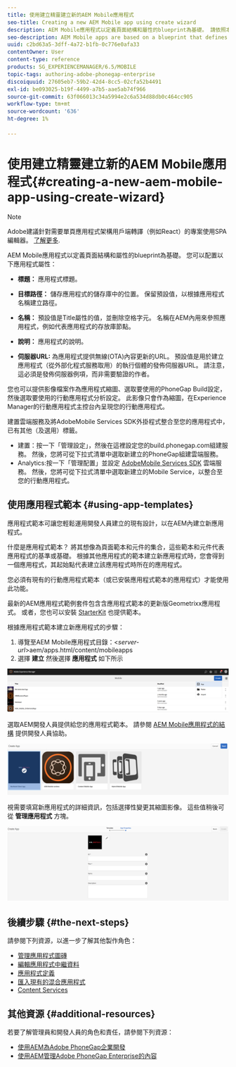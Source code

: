 ```yaml
---
title: 使用建立精靈建立新的AEM Mobile應用程式
seo-title: Creating a new AEM Mobile app using create wizard
description: AEM Mobile應用程式以定義頁面結構和屬性的blueprint為基礎。 請依照本頁面了解如何根據應用程式範本建立新應用程式。
seo-description: AEM Mobile apps are based on a blueprint that defines a page structure and properties. Follow this page to learn about how to create a new app based on an app template.
uuid: c2bd63a5-3dff-4a72-b1fb-0c776e0afa33
contentOwner: User
content-type: reference
products: SG_EXPERIENCEMANAGER/6.5/MOBILE
topic-tags: authoring-adobe-phonegap-enterprise
discoiquuid: 27605eb7-59b2-42d4-8cc5-02cfa52b4491
exl-id: be093025-b19f-4499-a7b5-aae5ab74f966
source-git-commit: 63f066013c34a5994e2c6a534d88db0c464cc905
workflow-type: tm+mt
source-wordcount: '636'
ht-degree: 1%

---
```


# 使用建立精靈建立新的AEM Mobile應用程式{#creating-a-new-aem-mobile-app-using-create-wizard}

>[!NOTE]
>
>Adobe建議針對需要單頁應用程式架構用戶端轉譯（例如React）的專案使用SPA編輯器。 [了解更多](/help/sites-developing/spa-overview.md).

AEM Mobile應用程式以定義頁面結構和屬性的blueprint為基礎。 您可以配置以下應用程式屬性：

* **標題：** 應用程式標題。
* **目標路徑：** 儲存應用程式的儲存庫中的位置。 保留預設值，以根據應用程式名稱建立路徑。

* **名稱：** 預設值是Title屬性的值，並刪除空格字元。 名稱在AEM內用來參照應用程式，例如代表應用程式的存放庫節點。
* **說明：** 應用程式的說明。
* **伺服器URL:** 為應用程式提供無線(OTA)內容更新的URL。 預設值是用於建立應用程式（從外部化程式服務取用）的執行個體的發佈伺服器URL。 請注意，這必須是發佈伺服器例項，而非需要驗證的作者。

您也可以提供影像檔案作為應用程式縮圖、選取要使用的PhoneGap Build設定，然後選取要使用的行動應用程式分析設定。 此影像只會作為縮圖，在Experience Manager的行動應用程式主控台內呈現您的行動應用程式。

建置雲端服務及將AdobeMobile Services SDK外掛程式整合至您的應用程式中，已有其他（及選用）標籤。

* 建置：按一下「管理設定」，然後在這裡設定您的build.phonegap.com組建服務。 然後，您將可從下拉式清單中選取新建立的PhoneGap組建雲端服務。
* Analytics:按一下「管理配置」並設定 [AdobeMobile Services SDK](https://experienceleague.adobe.com/docs/mobile-services/using/home.html) 雲端服務。 然後，您將可從下拉式清單中選取新建立的Mobile Service，以整合至您的行動應用程式。

## 使用應用程式範本 {#using-app-templates}

應用程式範本可讓您輕鬆運用開發人員建立的現有設計，以在AEM內建立新應用程式。

什麼是應用程式範本？ 將其想像為頁面範本和元件的集合，這些範本和元件代表應用程式的基準或基礎。
根據其他應用程式的範本建立新應用程式時，您會得到一個應用程式，其起始點代表建立該應用程式時所在的應用程式。

您必須有現有的行動應用程式範本（或已安裝應用程式範本的應用程式）才能使用此功能。

最新的AEM應用程式範例套件包含含應用程式範本的更新版Geometrixx應用程式。 或者，您也可以安裝 [StarterKit](https://github.com/Adobe-Marketing-Cloud-Apps/aem-phonegap-starter-kit) 也提供範本。

根據應用程式範本建立新應用程式的步驟：

1. 導覽至AEM Mobile應用程式目錄：&lt;*server-url*>aem/apps.html/content/mobileapps
1. 選擇 **建立** 然後選擇 **應用程式** 如下所示

![chlimage_1-158](assets/chlimage_1-158.png)

選取AEM開發人員提供給您的應用程式範本。 請參閱 [AEM Mobile應用程式的結構](/help/mobile/phonegap-structure-an-app.md) 提供開發人員協助。

![chlimage_1-159](assets/chlimage_1-159.png)

視需要填寫新應用程式的詳細資訊，包括選擇性變更其縮圖影像。 這些值稍後可從 **管理應用程式** 方塊。

![chlimage_1-160](assets/chlimage_1-160.png)

## 後續步驟 {#the-next-steps}

請參閱下列資源，以進一步了解其他製作角色：

* [管理應用程式圖磚](/help/mobile/phonegap-app-details-tile.md)
* [編輯應用程式中繼資料](/help/mobile/phonegap-editmetadata.md)
* [應用程式定義](/help/mobile/phonegap-app-definitions.md)
* [匯入現有的混合應用程式](/help/mobile/phonegap-adding-content-to-imported-app.md)
* [Content Services](/help/mobile/develop-content-as-a-service.md)

## 其他資源 {#additional-resources}

若要了解管理員和開發人員的角色和責任，請參閱下列資源：

* [使用AEM為Adobe PhoneGap企業開發](/help/mobile/developing-in-phonegap.md)
* [使用AEM管理Adobe PhoneGap Enterprise的內容](/help/mobile/administer-phonegap.md)
